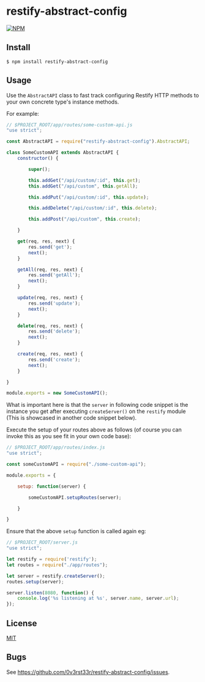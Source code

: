 # restify-abstract-config

[![NPM](https://img.shields.io/npm/v/restify-abstract-config.svg)](https://www.npmjs.com/package/restify-abstract-config)

## Install

    $ npm install restify-abstract-config

## Usage

Use the `AbstractAPI` class to fast track configuring Restify HTTP methods to your
own concrete type's instance methods.

For example:

```javascript
// $PROJECT_ROOT/app/routes/some-custom-api.js
"use strict";

const AbstractAPI = require("restify-abstract-config").AbstractAPI;

class SomeCustomAPI extends AbstractAPI {
    constructor() {

        super();

        this.addGet("/api/custom/:id", this.get);
        this.addGet("/api/custom", this.getAll);

        this.addPut("/api/custom/:id", this.update);

        this.addDelete("/api/custom/:id", this.delete);

        this.addPost("/api/custom", this.create);

    }

    get(req, res, next) {
        res.send('get');
        next();
    }

    getAll(req, res, next) {
        res.send('getAll');
        next();
    }

    update(req, res, next) {
        res.send('update');
        next();
    }

    delete(req, res, next) {
        res.send('delete');
        next();
    }

    create(req, res, next) {
        res.send('create');
        next();
    }

}

module.exports = new SomeCustomAPI();
```

What is important here is that the `server` in following code snippet is the
instance you get after executing `createServer()` on the `restify` module (This
is showcased in another code snippet below).

Execute the setup of your routes above as follows (of course you can invoke this
as you see fit in your own code base):

```javascript
// $PROJECT_ROOT/app/routes/index.js
"use strict";

const someCustomAPI = require("./some-custom-api");

module.exports = {

    setup: function(server) {

        someCustomAPI.setupRoutes(server);

    }

}
```

Ensure that the above `setup` function is called again eg:

```javascript
// $PROJECT_ROOT/server.js
"use strict";

let restify = require('restify');
let routes = require("./app/routes");

let server = restify.createServer();
routes.setup(server);

server.listen(8080, function() {
    console.log('%s listening at %s', server.name, server.url);
});
```

## License

[MIT](LICENSE)

## Bugs

See <https://github.com/0v3rst33r/restify-abstract-config/issues>.

